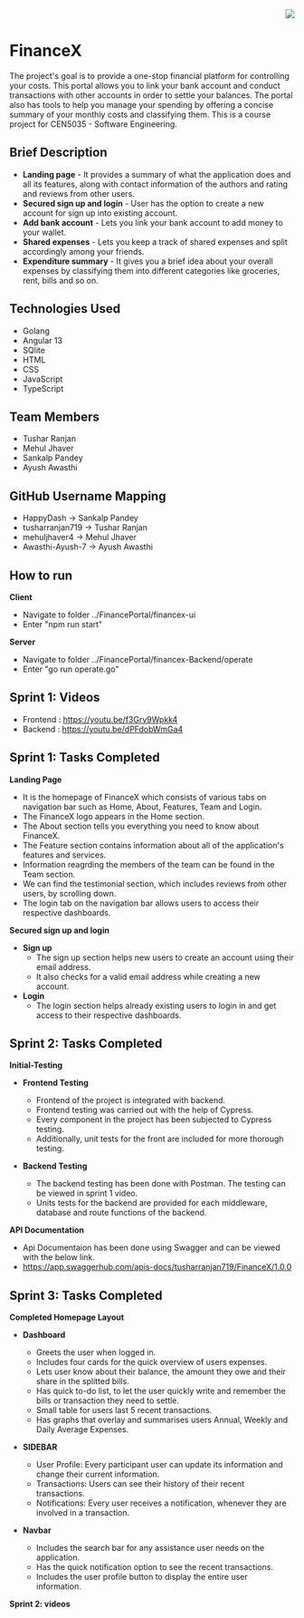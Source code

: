 <img align="right" src="https://user-images.githubusercontent.com/68017211/152626463-dad19147-475b-464e-8718-d4a5137958ca.png">
<br clear="left"/>

# FinanceX
The project's goal is to provide a one-stop financial platform for controlling your costs. This portal allows you to link your bank account and conduct transactions with other accounts in order to settle your balances. The portal also has tools to help you manage your spending by offering a concise summary of your monthly costs and classifying them. This is a course project for CEN5035 - Software Engineering.

## Brief Description
* **Landing page** - It provides a summary of what the application does and all its features, along with contact information of the authors and rating and reviews from other users.
* **Secured sign up and login** - User has the option to create a new account for sign up into existing account.
* **Add bank account** - Lets you link your bank account to add money to your wallet.
* **Shared expenses** - Lets you keep a track of shared expenses and split accordingly among your friends.
* **Expenditure summary** - It gives you a brief idea about your overall expenses by classifying them into different categories like groceries, rent, bills and so on.

## Technologies Used
* Golang
* Angular 13
* SQlite
* HTML
* CSS
* JavaScript
* TypeScript

## Team Members
* Tushar Ranjan
* Mehul Jhaver
* Sankalp Pandey
* Ayush Awasthi

## GitHub Username Mapping
* HappyDash -> Sankalp Pandey
* tusharranjan719 -> Tushar Ranjan
* mehuljhaver4 -> Mehul Jhaver
* Awasthi-Ayush-7 -> Ayush Awasthi

## How to run
**Client**
* Navigate to folder ../FinancePortal/financex-ui
* Enter "npm run start"

**Server**
* Navigate to folder ../FinancePortal/financex-Backend/operate
* Enter "go run operate.go"

## Sprint 1: Videos
* Frontend : https://youtu.be/f3Grv9Wpkk4
* Backend : https://youtu.be/dPFdobWmGa4

## Sprint 1: Tasks Completed
**Landing Page** 
  * It is the homepage of FinanceX which consists of various tabs on navigation bar such as Home, About, Features, Team and Login.
  * The FinanceX logo appears in the Home section.
  * The About section tells you everything you need to know about FinanceX.
  * The Feature section contains information about all of the application's features and services.
  * Information reagrding the members of the team can be found in the Team section.
  * We can find the testimonial section, which includes reviews from other users, by scrolling down.
  * The login tab on the navigation bar allows users to access their respective dashboards.
 
 **Secured sign up and login**
  * **Sign up**
    * The sign up section helps new users to create an account using their email address.
    * It also checks for a valid email address while creating a new account.
  * **Login**
    * The login section helps already existing users to login in and get access to their respective dashboards.
    

## Sprint 2: Tasks Completed
**Initial-Testing** 

  * **Frontend Testing**
    * Frontend of the project is integrated with backend.
    * Frontend testing was carried out with the help of Cypress. 
    * Every component in the project has been subjected to Cypress testing. 
    * Additionally, unit tests for the front are included for more thorough testing.
  
  * **Backend Testing**
    * The backend testing has been done with Postman. The testing can be viewed in sprint 1 video.
    * Units tests for the backend are provided for each middleware, database and route functions of the backend.

 **API Documentation**
  * Api Documentaion has been done using Swagger and can be viewed with the below link.
  * https://app.swaggerhub.com/apis-docs/tusharranjan719/FinanceX/1.0.0


## Sprint 3: Tasks Completed 

**Completed Homepage Layout**
  
   * **Dashboard** 
      * Greets the user when logged in.
      * Includes four cards for the quick overview of users expenses.
      * Lets user know about their balance, the amount they owe and their share in the splitted bills.
      * Has quick to-do list, to let the user quickly write and remember the bills or transaction they need to settle.
      * Small table for users last 5 recent transactions.
      * Has graphs that overlay and summarises users Annual, Weekly and Daily Average Expenses.


   * **SIDEBAR**
      * User Profile: Every participant user can update its information and change their current information.
      * Transactions: Users can see their history of their recent transactions.
      * Notifications: Every user receives a notification, whenever they are involved in a transaction.

   * **Navbar**
      * Includes the search bar for any assistance user needs on the application.
      * Has the quick notification option to see the recent transactions.
      * Includes the user profile button to display the entire user information. 
      

 **Sprint 2: videos**







